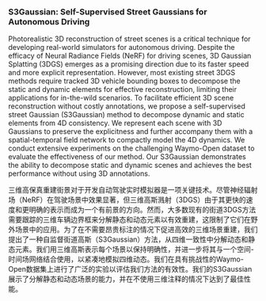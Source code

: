 ### S3Gaussian: Self-Supervised Street Gaussians for Autonomous Driving

Photorealistic 3D reconstruction of street scenes is a critical technique for developing real-world simulators for autonomous driving. Despite the efficacy of Neural Radiance Fields (NeRF) for driving scenes, 3D Gaussian Splatting (3DGS) emerges as a promising direction due to its faster speed and more explicit representation. However, most existing street 3DGS methods require tracked 3D vehicle bounding boxes to decompose the static and dynamic elements for effective reconstruction, limiting their applications for in-the-wild scenarios. To facilitate efficient 3D scene reconstruction without costly annotations, we propose a self-supervised street Gaussian (S3Gaussian) method to decompose dynamic and static elements from 4D consistency. We represent each scene with 3D Gaussians to preserve the explicitness and further accompany them with a spatial-temporal field network to compactly model the 4D dynamics. We conduct extensive experiments on the challenging Waymo-Open dataset to evaluate the effectiveness of our method. Our S3Gaussian demonstrates the ability to decompose static and dynamic scenes and achieves the best performance without using 3D annotations.

三维高保真重建街景对于开发自动驾驶实时模拟器是一项关键技术。尽管神经辐射场（NeRF）在驾驶场景中效果显著，但三维高斯溅射（3DGS）由于其更快的速度和更明确的表示而成为一个有前景的方向。然而，大多数现有的街道3DGS方法需要跟踪的三维车辆边界框来分解静态和动态元素以有效重建，这限制了它们在野外场景中的应用。为了在不需要昂贵标注的情况下促进高效的三维场景重建，我们提出了一种自监督街道高斯（S3Gaussian）方法，从四维一致性中分解动态和静态元素。我们用三维高斯表示每个场景以保持明确性，并进一步将其与一个空间-时间场网络结合使用，以紧凑地模拟四维动态。我们在具有挑战性的Waymo-Open数据集上进行了广泛的实验以评估我们方法的有效性。我们的S3Gaussian展示了分解静态和动态场景的能力，并在不使用三维注释的情况下达到了最佳性能。
